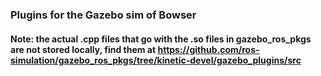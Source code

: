 ### Plugins for the Gazebo sim of Bowser

#### Note: the actual .cpp files that go with the .so files in gazebo_ros_pkgs are not stored locally, find them at https://github.com/ros-simulation/gazebo_ros_pkgs/tree/kinetic-devel/gazebo_plugins/src